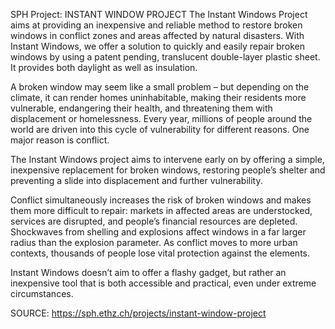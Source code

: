 SPH Project: INSTANT WINDOW PROJECT
The Instant Windows Project aims at providing an inexpensive and reliable method to restore broken windows in conflict zones and areas affected by natural disasters. With Instant Windows, we offer a solution to quickly and easily repair broken windows by using a patent pending, translucent double-layer plastic sheet. It provides both daylight as well as insulation.

A broken window may seem like a small problem – but depending on the climate, it can render homes uninhabitable, making their residents more vulnerable, endangering their health, and threatening them with displacement or homelessness. Every year, millions of people around the world are driven into this cycle of vulnerability for different reasons. One major reason is conflict.

The Instant Windows project aims to intervene early on by offering a simple, inexpensive replacement for broken windows, restoring people’s shelter and preventing a slide into displacement and further vulnerability.

Conflict simultaneously increases the risk of broken windows and makes them more difficult to repair: markets in affected areas are understocked, services are disrupted, and people’s financial resources are depleted. Shockwaves from shelling and explosions affect windows in a far larger radius than the explosion parameter. As conflict moves to more urban contexts, thousands of people lose vital protection against the elements.

Instant Windows doesn’t aim to offer a flashy gadget, but rather an inexpensive tool that is both accessible and practical, even under extreme circumstances.  
  


SOURCE: https://sph.ethz.ch/projects/instant-window-project